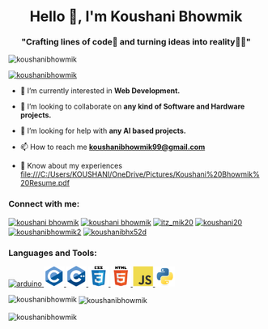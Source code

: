<h1 align="center">Hello 👋, I'm Koushani Bhowmik</h1>
<h3 align="center">"Crafting lines of code🌱 and turning ideas into reality👨‍💻"</h3>

<p align="left"> <img src="https://komarev.com/ghpvc/?username=koushanibhowmik&label=Profile%20views&color=0e75b6&style=flat" alt="koushanibhowmik" /> </p>

<p align="left"> <a href="https://github.com/ryo-ma/github-profile-trophy"><img src="https://github-profile-trophy.vercel.app/?username=koushanibhowmik" alt="koushanibhowmik" /></a> </p>

- 🔭 I’m currently interested in **Web Development.**

- 👯 I’m looking to collaborate on **any kind of Software and Hardware projects.**

- 🤝 I’m looking for help with **any AI based projects.**

- 📫 How to reach me **koushanibhowmik99@gmail.com**

- 📄 Know about my experiences [file:///C:/Users/KOUSHANI/OneDrive/Pictures/Koushani%20Bhowmik%20Resume.pdf](file:///C:/Users/KOUSHANI/OneDrive/Pictures/Koushani%20Bhowmik%20Resume.pdf)

<h3 align="left">Connect with me:</h3>
<p align="left">
<a href="https://linkedin.com/in/koushani bhowmik" target="blank"><img align="center" src="https://raw.githubusercontent.com/rahuldkjain/github-profile-readme-generator/master/src/images/icons/Social/linked-in-alt.svg" alt="koushani bhowmik" height="30" width="40" /></a>
<a href="https://fb.com/koushani bhowmik" target="blank"><img align="center" src="https://raw.githubusercontent.com/rahuldkjain/github-profile-readme-generator/master/src/images/icons/Social/facebook.svg" alt="koushani bhowmik" height="30" width="40" /></a>
<a href="https://instagram.com/itz_mik20" target="blank"><img align="center" src="https://raw.githubusercontent.com/rahuldkjain/github-profile-readme-generator/master/src/images/icons/Social/instagram.svg" alt="itz_mik20" height="30" width="40" /></a>
<a href="https://www.codechef.com/users/koushani20" target="blank"><img align="center" src="https://cdn.jsdelivr.net/npm/simple-icons@3.1.0/icons/codechef.svg" alt="koushani20" height="30" width="40" /></a>
<a href="https://www.hackerrank.com/koushanibhowmik2" target="blank"><img align="center" src="https://raw.githubusercontent.com/rahuldkjain/github-profile-readme-generator/master/src/images/icons/Social/hackerrank.svg" alt="koushanibhowmik2" height="30" width="40" /></a>
<a href="https://auth.geeksforgeeks.org/user/koushanibhx52d" target="blank"><img align="center" src="https://raw.githubusercontent.com/rahuldkjain/github-profile-readme-generator/master/src/images/icons/Social/geeks-for-geeks.svg" alt="koushanibhx52d" height="30" width="40" /></a>
</p>

<h3 align="left">Languages and Tools:</h3>
<p align="left"> <a href="https://www.arduino.cc/" target="_blank" rel="noreferrer"> <img src="https://cdn.worldvectorlogo.com/logos/arduino-1.svg" alt="arduino" width="40" height="40"/> </a> <a href="https://www.cprogramming.com/" target="_blank" rel="noreferrer"> <img src="https://raw.githubusercontent.com/devicons/devicon/master/icons/c/c-original.svg" alt="c" width="40" height="40"/> </a> <a href="https://www.w3schools.com/cpp/" target="_blank" rel="noreferrer"> <img src="https://raw.githubusercontent.com/devicons/devicon/master/icons/cplusplus/cplusplus-original.svg" alt="cplusplus" width="40" height="40"/> </a> <a href="https://www.w3schools.com/css/" target="_blank" rel="noreferrer"> <img src="https://raw.githubusercontent.com/devicons/devicon/master/icons/css3/css3-original-wordmark.svg" alt="css3" width="40" height="40"/> </a> <a href="https://www.w3.org/html/" target="_blank" rel="noreferrer"> <img src="https://raw.githubusercontent.com/devicons/devicon/master/icons/html5/html5-original-wordmark.svg" alt="html5" width="40" height="40"/> </a> <a href="https://developer.mozilla.org/en-US/docs/Web/JavaScript" target="_blank" rel="noreferrer"> <img src="https://raw.githubusercontent.com/devicons/devicon/master/icons/javascript/javascript-original.svg" alt="javascript" width="40" height="40"/> </a> <a href="https://www.python.org" target="_blank" rel="noreferrer"> <img src="https://raw.githubusercontent.com/devicons/devicon/master/icons/python/python-original.svg" alt="python" width="40" height="40"/> </a> </p>

<p><img align="left" src="https://github-readme-stats.vercel.app/api/top-langs?username=koushanibhowmik&show_icons=true&locale=en&layout=compact" alt="koushanibhowmik" /></p>

<p>&nbsp;<img align="center" src="https://github-readme-stats.vercel.app/api?username=koushanibhowmik&show_icons=true&locale=en" alt="koushanibhowmik" /></p>

<p><img align="center" src="https://github-readme-streak-stats.herokuapp.com/?user=koushanibhowmik&" alt="koushanibhowmik" /></p>
